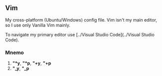 ## Vim
My cross-platform (Ubuntu/Windows) config file. Vim isn't my main editor, so I use only Vanilla Vim mainly.

To navigate my primary editor use [../Visual Studio Code](../Visual Studio Code).

### Mnemo
1. __"*y__, __"*p__, __"+y__, __"+p__
1. __"\_y__, __"\_p__
